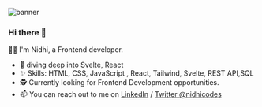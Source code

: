 ![banner](https://user-images.githubusercontent.com/63001560/218879410-f71869e8-f6a1-4703-b51d-67f365912447.png)

### Hi there 👋

<!--
**nidhi-kala/nidhi-kala** is a ✨ _special_ ✨ repository because its `README.md` (this file) appears on your GitHub profile.

Here are some ideas to get you started:

- 🔭 I’m currently working on ...
- 🌱 I’m currently learning ...
- 👯 I’m looking to collaborate on ...
- 🤔 I’m looking for help with ...

- How to reach me: ...
- 😄 Pronouns: ...

-->
:woman_technologist: I'm Nidhi, a Frontend developer.
- :round_pushpin: diving deep into Svelte, React
- ✨ Skills: HTML, CSS, JavaScript , React, Tailwind, Svelte, REST API,SQL
- 🕵 Currently looking for Frontend Development opportunities.
- 📫 You can reach out to me on [LinkedIn](https://www.linkedin.com/in/nidhi-kala-5bab8a19/) / [Twitter @nidhicodes](https://twitter.com/nidhicodes)
